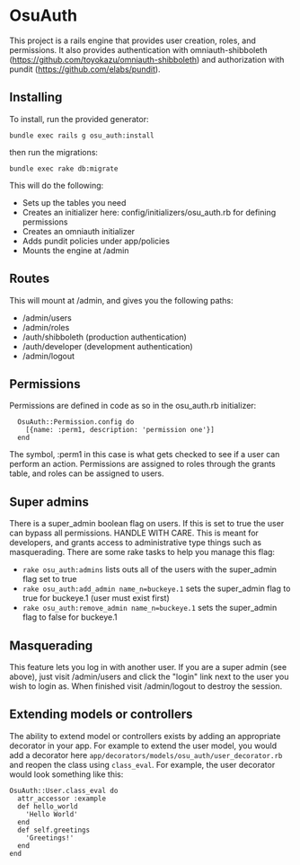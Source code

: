 # OsuAuth

This project is a rails engine that provides user creation, roles, and permissions. It also provides authentication
with omniauth-shibboleth (https://github.com/toyokazu/omniauth-shibboleth) and authorization with pundit 
(https://github.com/elabs/pundit).

## Installing

To install, run the provided generator:

`bundle exec rails g osu_auth:install`

then run the migrations:

`bundle exec rake db:migrate`

This will do the following:
* Sets up the tables you need
* Creates an initializer here: config/initializers/osu_auth.rb for defining permissions
* Creates an omniauth initializer
* Adds pundit policies under app/policies
* Mounts the engine at /admin

## Routes

This will mount at /admin, and gives you the following paths:
 
 * /admin/users 
 * /admin/roles
 * /auth/shibboleth (production authentication)
 * /auth/developer (development authentication)
 * /admin/logout

## Permissions

Permissions are defined in code as so in the osu_auth.rb initializer:

```
  OsuAuth::Permission.config do
    [{name: :perm1, description: 'permission one'}]
  end
```

The symbol, :perm1 in this case is what gets checked to see if a user can perform an action. Permissions are assigned
to roles through the grants table, and roles can be assigned to users.

## Super admins

There is a super_admin boolean flag on users. If this is set to true the user can bypass all 
permissions. HANDLE WITH CARE. This is meant for developers, and grants access to administrative type things
such as masquerading. There are some rake tasks to help you manage this flag:

* `rake osu_auth:admins` lists outs all of the users with the super_admin flag set to true
* `rake osu_auth:add_admin name_n=buckeye.1` sets the super_admin flag to true for buckeye.1 (user must exist first)
* `rake osu_auth:remove_admin name_n=buckeye.1` sets the super_admin flag to false for buckeye.1


## Masquerading

This feature lets you log in with another user. If you are a super admin (see above), just visit /admin/users and
click the "login" link next to the user you wish to login as. When finished visit /admin/logout to destroy the session.


## Extending models or controllers

The ability to extend model or controllers exists by adding an appropriate decorator in your app.
For example to extend the user model, you would add a decorator here `app/decorators/models/osu_auth/user_decorator.rb`
and reopen the class using `class_eval`. For example, the user decorator would look something like this:

```
OsuAuth::User.class_eval do
  attr_accessor :example
  def hello_world
    'Hello World'
  end
  def self.greetings
    'Greetings!'
  end
end
```
